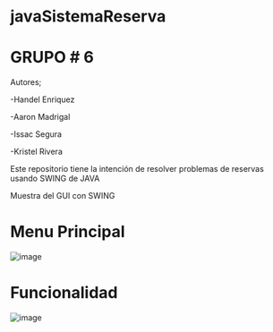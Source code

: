 # javaSistemaReserva

# GRUPO # 6

Autores;

-Handel Enriquez

-Aaron Madrigal

-Issac Segura

-Kristel Rivera


Este repositorio tiene la intención de resolver problemas de reservas usando SWING de JAVA

Muestra del GUI con SWING 

# Menu Principal
![image](https://github.com/user-attachments/assets/f26bad97-1280-4574-8eee-e61e4643ac2f)

# Funcionalidad
![image](https://github.com/user-attachments/assets/b536c3db-67f0-41ff-9060-f5ef094af8b4)
